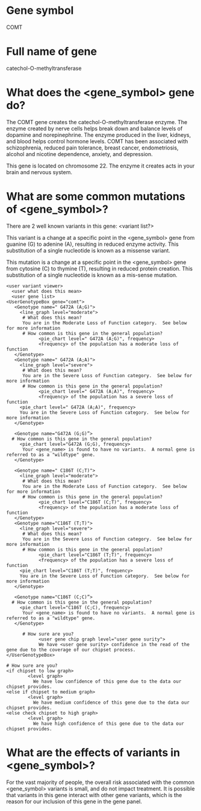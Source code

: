 # Gene symbol 
COMT
# Full name of gene
catechol-O-methyltransferase 

# What does the <gene_symbol> gene do?
The COMT gene creates the catechol-O-methyltransferase enzyme.  The enzyme created by nerve cells helps break down and balance levels of dopamine and norepinephrine.  The enzyme produced in the liver, kidneys, and blood helps control hormone levels.  COMT has been associated with schizophrenia, reduced pain tolerance, breast cancer, endometriosis, alcohol and nicotine dependence, anxiety, and depression.  
 
This gene is located on chromosome 22. The enzyme it creates acts in your brain and nervous system.

<body part brain, liver, kidney, blood>
<gene_expression_location location="D001921; D008099; D005221; D002319 ">


# What are some common mutations of <gene_symbol>?

There are 2 well known variants in this gene: <variant list?>

<G472A variant view with G to A transformation>

This variant is a change at a specific point in the <gene_symbol> gene from guanine (G) to adenine (A), resulting in reduced enzyme activity. This substitution of a single nucleotide is known as a missense variant.

<C186T variant view with C to T transformation>

This mutation is a change at a specific point in the <gene_symbol> gene from cytosine (C) to thymine (T), resulting in reduced protein creation.  This substitution of a single nucleotide is known as a mis-sense mutation.

```
<user variant viewer>
  <user what does this mean>
  <user gene list>
<UserGenotypeBox gene="comt">
   <Genotype name=" G472A (A;G)">
     <line_graph level="moderate">
      # What does this mean?
      You are in the Moderate Loss of Function category.  See below for more information
      # How common is this gene in the general population?
            <pie_chart level=" G472A (A;G)", frequency>
            <frequency> of the population has a moderate loss of function
   </Genotype>
   <Genotype name=" G472A (A;A)">
     <line_graph level="severe">
      # What does this mean?
      You are in the Severe Loss of Function category.  See below for more information
      # How common is this gene in the general population?
            <pie_chart level=" G472A (A;A)", frequency>
            <frequency> of the population has a severe loss of function
     <pie_chart level=" G472A (A;A)", frequency>
     You are in the Severe Loss of Function category.  See below for more information
   </Genotype>

   <Genotype name="G472A (G;G)”>
  # How common is this gene in the general population?
     <pie_chart level="G472A (G;G), frequency>
      Your <gene_name> is found to have no variants.  A normal gene is referred to as a "wildtype" gene.
   </Genotype>

   <Genotype name=" C186T (C;T)">
     <line_graph level="moderate">
      # What does this mean?
      You are in the Moderate Loss of Function category.  See below for more information
      # How common is this gene in the general population?
            <pie_chart level="C186T (C;T)", frequency>
            <frequency> of the population has a moderate loss of function
   </Genotype>
   <Genotype name="C186T (T;T)">
     <line_graph level="severe">
      # What does this mean?
      You are in the Severe Loss of Function category.  See below for more information
      # How common is this gene in the general population?
            <pie_chart level="C186T (T;T)", frequency>
            <frequency> of the population has a severe loss of function
     <pie_chart level="C186T (T;T)", frequency>
     You are in the Severe Loss of Function category.  See below for more information
   </Genotype>

   <Genotype name="C186T (C;C)”>
  # How common is this gene in the general population?
     <pie_chart level="C186T (C;C), frequency>
      Your <gene_name> is found to have no variants.  A normal gene is referred to as a "wildtype" gene.
   </Genotype>

      # How sure are you?            
            <user gene chip graph level="user gene surity">
            We have <user gene surity> confidence in the read of the gene due to the coverage of our chipset process.
</UserGenotypeBox>    
     
# How sure are you?
<if chipset to low graph>
        <level graph>
          We have low confidence of this gene due to the data our chipset provides.
<else if chipset to medium graph>
        <level graph>
          We have medium confidence of this gene due to the data our chipset provides.
<else check chipset to high graph>
        <level graph>
          We have high confidence of this gene due to the data our chipset provides.
```   
# What are the effects of variants in <gene_symbol>?

For the vast majority of people, the overall risk associated with the common <gene_symbol> variants is small, and do not impact treatment. It is possible that variants in this gene interact with other gene variants, which is the reason for our inclusion of this gene in the gene panel.

<call variants with the multiple categories>
